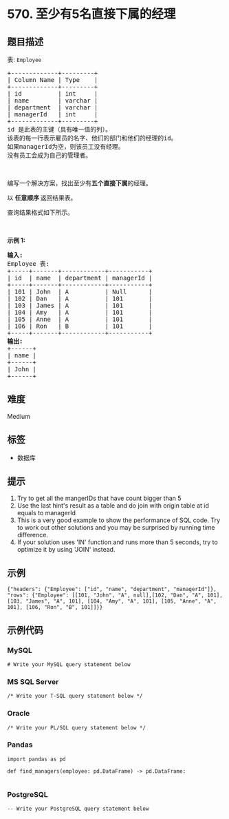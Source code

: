 # 570. 至少有5名直接下属的经理

## 题目描述

<p>表:&nbsp;<code>Employee</code></p>

<pre>
+-------------+---------+
| Column Name | Type    |
+-------------+---------+
| id          | int     |
| name        | varchar |
| department  | varchar |
| managerId   | int     |
+-------------+---------+
id 是此表的主键（具有唯一值的列）。
该表的每一行表示雇员的名字、他们的部门和他们的经理的id。
如果managerId为空，则该员工没有经理。
没有员工会成为自己的管理者。
</pre>

<p>&nbsp;</p>

<p>编写一个解决方案，找出至少有<strong>五个直接下属</strong>的经理。</p>

<p>以 <strong>任意顺序 </strong>返回结果表。</p>

<p>查询结果格式如下所示。</p>

<p>&nbsp;</p>

<p><strong>示例 1:</strong></p>

<pre>
<strong>输入:</strong> 
Employee 表:
+-----+-------+------------+-----------+
| id  | name  | department | managerId |
+-----+-------+------------+-----------+
| 101 | John  | A          | Null      |
| 102 | Dan   | A          | 101       |
| 103 | James | A          | 101       |
| 104 | Amy   | A          | 101       |
| 105 | Anne  | A          | 101       |
| 106 | Ron   | B          | 101       |
+-----+-------+------------+-----------+
<strong>输出:</strong> 
+------+
| name |
+------+
| John |
+------+</pre>


## 难度

Medium

## 标签

- 数据库

## 提示

1. Try to get all the mangerIDs that have count bigger than 5
2. Use the last hint's result as a table and do join with origin table at id equals to managerId
3. This is a very good example to show the performance of SQL code. Try to work out other solutions and you may be surprised by running time difference.
4. If your solution uses 'IN' function and runs more than 5 seconds, try to optimize it by using 'JOIN' instead.

## 示例

```
{"headers": {"Employee": ["id", "name", "department", "managerId"]}, "rows": {"Employee": [[101, "John", "A", null],[102, "Dan", "A", 101], [103, "James", "A", 101], [104, "Amy", "A", 101], [105, "Anne", "A", 101], [106, "Ron", "B", 101]]}}
```

## 示例代码

### MySQL

```mysql
# Write your MySQL query statement below
```

### MS SQL Server

```mssql
/* Write your T-SQL query statement below */
```

### Oracle

```oraclesql
/* Write your PL/SQL query statement below */
```

### Pandas

```pythondata
import pandas as pd

def find_managers(employee: pd.DataFrame) -> pd.DataFrame:
    
```

### PostgreSQL

```postgresql
-- Write your PostgreSQL query statement below
```

